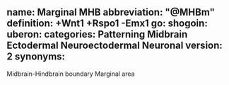 name: Marginal MHB
abbreviation: "@MHBm"
definition: +Wnt1 +Rspo1 -Emx1
go:
shogoin: 
uberon: 
categories: Patterning Midbrain Ectodermal Neuroectodermal Neuronal
version: 2
synonyms:
---

Midbrain-Hindbrain boundary Marginal area

